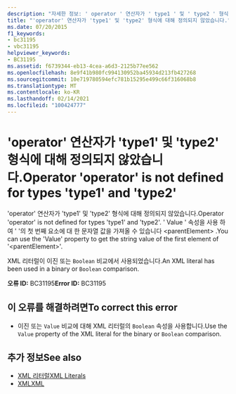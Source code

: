 ```yaml
---
description: "자세한 정보: ' operator ' 연산자가 ' type1 ' 및 ' type2 ' 형식에 대해 정의 되지 않았습니다."
title: "'operator' 연산자가 'type1' 및 'type2' 형식에 대해 정의되지 않았습니다."
ms.date: 07/20/2015
f1_keywords:
- bc31195
- vbc31195
helpviewer_keywords:
- BC31195
ms.assetid: f6739344-eb13-4cea-a6d3-2125b77ee562
ms.openlocfilehash: 8e9f41b980fc994130952ba45934d213fb427268
ms.sourcegitcommit: 10e719780594efc781b15295e499c66f316068b8
ms.translationtype: MT
ms.contentlocale: ko-KR
ms.lasthandoff: 02/14/2021
ms.locfileid: "100424777"
---
```

# <a name="operator-operator-is-not-defined-for-types-type1-and-type2"></a><span data-ttu-id="a2e2f-103">'operator' 연산자가 'type1' 및 'type2' 형식에 대해 정의되지 않았습니다.</span><span class="sxs-lookup"><span data-stu-id="a2e2f-103">Operator 'operator' is not defined for types 'type1' and 'type2'</span></span>

<span data-ttu-id="a2e2f-104">'operator' 연산자가 'type1' 및 'type2' 형식에 대해 정의되지 않았습니다.</span><span class="sxs-lookup"><span data-stu-id="a2e2f-104">Operator 'operator' is not defined for types 'type1' and 'type2'.</span></span> <span data-ttu-id="a2e2f-105">' Value ' 속성을 사용 하 여 ' '의 첫 번째 요소에 대 한 문자열 값을 가져올 수 있습니다 \<parentElement> .</span><span class="sxs-lookup"><span data-stu-id="a2e2f-105">You can use the 'Value' property to get the string value of the first element of '\<parentElement>'.</span></span>  
  
 <span data-ttu-id="a2e2f-106">XML 리터럴이 이진 또는 `Boolean` 비교에서 사용되었습니다.</span><span class="sxs-lookup"><span data-stu-id="a2e2f-106">An XML literal has been used in a binary or `Boolean` comparison.</span></span>  
  
 <span data-ttu-id="a2e2f-107">**오류 ID:** BC31195</span><span class="sxs-lookup"><span data-stu-id="a2e2f-107">**Error ID:** BC31195</span></span>  
  
## <a name="to-correct-this-error"></a><span data-ttu-id="a2e2f-108">이 오류를 해결하려면</span><span class="sxs-lookup"><span data-stu-id="a2e2f-108">To correct this error</span></span>  
  
- <span data-ttu-id="a2e2f-109">이진 또는 `Value` 비교에 대해 XML 리터럴의 `Boolean` 속성을 사용합니다.</span><span class="sxs-lookup"><span data-stu-id="a2e2f-109">Use the `Value` property of the XML literal for the binary or `Boolean` comparison.</span></span>  
  
## <a name="see-also"></a><span data-ttu-id="a2e2f-110">추가 정보</span><span class="sxs-lookup"><span data-stu-id="a2e2f-110">See also</span></span>

- [<span data-ttu-id="a2e2f-111">XML 리터럴</span><span class="sxs-lookup"><span data-stu-id="a2e2f-111">XML Literals</span></span>](../language-reference/xml-literals/index.md)
- [<span data-ttu-id="a2e2f-112">XML</span><span class="sxs-lookup"><span data-stu-id="a2e2f-112">XML</span></span>](../programming-guide/language-features/xml/index.md)
